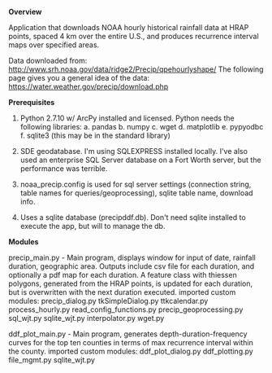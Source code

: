 <b>Overview</b>

Application that downloads NOAA hourly historical rainfall data at HRAP points, spaced 4 km over the entire U.S., and produces recurrence interval maps over specified areas.

Data downloaded from: http://www.srh.noaa.gov/data/ridge2/Precip/qpehourlyshape/
The following page gives you a general idea of the data: https://water.weather.gov/precip/download.php

<b>Prerequisites</b>

1. Python 2.7.10 w/ ArcPy installed and licensed. Python needs the following libraries:
   a. pandas
   b. numpy
   c. wget
   d. matplotlib
   e. pypyodbc
   f. sqlite3 (this may be in the standard library)

2. SDE geodatabase. I'm using SQLEXPRESS installed locally. I've also used an enterprise SQL Server database on a Fort Worth server, but the performance was terrible.

3. noaa_precip.config is used for sql server settings (connection string, table names for queries/geoprocessing), sqlite table name, download info.

4. Uses a sqlite database (precipddf.db). Don't need sqlite installed to execute the app, but will to manage the db.

<b>Modules</b>

   precip_main.py - Main program, displays window for input of date, rainfall duration, geographic area. 
                    Outputs include csv file for each duration, and optionally a pdf map for each duration.
                    A feature class with thiessen polygons, generated from the HRAP points, is updated for each duration, but
                    is overwritten with the next duration executed.
      imported custom modules:
         precip_dialog.py
            tkSimpleDialog.py
            ttkcalendar.py
         process_hourly.py
            read_config_functions.py
            precip_geoprocessing.py
            sql_wjt.py
            sqlite_wjt.py
            interpolator.py
            wget.py
         
   ddf_plot_main.py - Main program, generates depth-duration-frequency curves for the top ten counties in terms of max recurrence
                      interval within the county.
      imported custom modules:
         ddf_plot_dialog.py
         ddf_plotting.py
            file_mgmt.py
            sqlite_wjt.py
